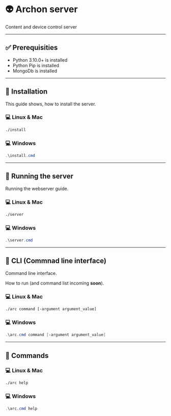 # 👽 Archon server

Content and device control server

---

## ✅ Prerequisities

* Python 3.10.0+ is installed
* Python Pip is installed
* MongoDb is installed

---

## 💾 Installation

This guide shows, how to install the server.

### 💻 Linux & Mac

```bash
./install
```
### 💻 Windows 

```powershell
.\install.cmd
```

---

## 🚀 Running the server

Running the webserver guide.

### 💻 Linux & Mac

```bash
./server
```
### 💻 Windows 

```powershell
.\server.cmd
```

---

## 🧪 CLI (Commnad line interface)

Command line interface. 

How to run (and command list incoming **soon**).

### 💻 Linux & Mac

```bash
./arc command [-argument argument_value]
```
### 💻 Windows 

```powershell
.\arc.cmd command [-argument argument_value]
```

---

## 🧪 Commands

### 💻 Linux & Mac

```bash
./arc help
```
### 💻 Windows 

```powershell
.\arc.cmd help
```

